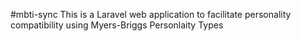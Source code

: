 #mbti-sync
This is a Laravel web application to facilitate personality compatibility using Myers-Briggs Personlaity Types
